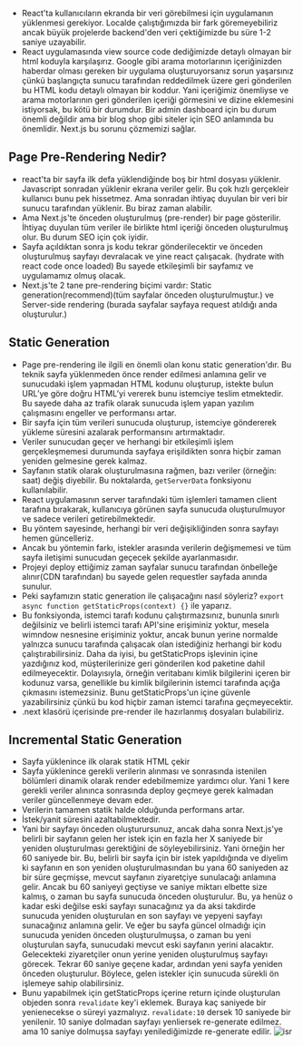- React'ta kullanıcıların ekranda bir veri görebilmesi için uygulamanın yüklenmesi gerekiyor. Localde çalıştığımızda bir fark göremeyebiliriz ancak büyük projelerde backend'den veri çektiğimizde bu süre 1-2 saniye uzayabilir.
- React uygulamasında view source code dediğimizde detaylı olmayan bir html koduyla karşılaşırız.
  Google gibi arama motorlarının içeriğinizden haberdar olması gereken bir uygulama oluşturuyorsanız sorun yaşarsınız çünkü başlangıçta sunucu tarafından reddedilmek üzere geri gönderilen bu HTML kodu detaylı olmayan bir koddur. Yani içeriğimiz önemliyse ve arama motorlarının geri gönderilen içeriği görmesini ve dizine eklemesini istiyorsak, bu kötü bir durumdur. Bir admin dashboard için bu durum önemli değildir ama bir blog shop gibi siteler için SEO anlamında bu önemlidir. Next.js bu sorunu çözmemizi sağlar.

## Page Pre-Rendering Nedir?

- react'ta bir sayfa ilk defa yüklendiğinde boş bir html dosyası yüklenir. Javascript sonradan yüklenir ekrana veriler gelir. Bu çok hızlı gerçekleir kullanıcı bunu pek hissetmez. Ama sonradan ihtiyaç duyulan bir veri bir sunucu tarafından yüklenir. Bu biraz zaman alabilir.
- Ama Next.js'te önceden oluşturulmuş (pre-render) bir page gösterilir. İhtiyaç duyulan tüm veriler ile birlikte html içeriği önceden oluşturulmuş olur. Bu durum SEO için çok iyidir.
- Sayfa açıldıktan sonra js kodu tekrar gönderilecektir ve önceden oluşturulmuş sayfayı devralacak ve yine react çalışacak. (hydrate with react code once loaded) Bu sayede etkileşimli bir sayfamız ve uygulamamız olmuş olacak.
- Next.js'te 2 tane pre-rendering biçimi vardır: Static generation(recommend)(tüm sayfalar önceden oluşturulmuştur.) ve Server-side rendering (burada sayfalar sayfaya request atıldığı anda oluşturulur.)

## Static Generation

- Page pre-rendering ile ilgili en önemli olan konu static generation'dır. Bu teknik sayfa yüklenmeden önce render edilmesi anlamına gelir ve sunucudaki işlem yapmadan HTML kodunu oluşturup, istekte bulun URL’ye göre doğru HTML’yi vererek bunu istemciye teslim etmektedir. Bu sayede daha az trafik olarak sunucuda işlem yapan yazılım çalışmasını engeller ve performansı artar.
- Bir sayfa için tüm verileri sunucuda oluşturup, istemciye göndererek yükleme süresini azalarak performansını artırmaktadır.
- Veriler sunucudan geçer ve herhangi bir etkileşimli işlem gerçekleşmemesi durumunda sayfaya erişildikten sonra hiçbir zaman yeniden gelmesine gerek kalmaz.
- Sayfanın statik olarak oluşturulmasına rağmen, bazı veriler (örneğin: saat) değiş diyebilir. Bu noktalarda, `getServerData` fonksiyonu kullanılabilir.
- React uygulamasının server tarafındaki tüm işlemleri tamamen client tarafına bırakarak, kullanıcıya görünen sayfa sunucuda oluşturulmuyor ve sadece verileri getirebilmektedir.
- Bu yöntem sayesinde, herhangi bir veri değişikliğinden sonra sayfayı hemen güncelleriz.
- Ancak bu yöntemin farkı, istekler arasında verilerin değişmemesi ve tüm sayfa iletişimi sunucudan geçecek şekilde ayarlanmasıdır.
- Projeyi deploy ettiğimiz zaman sayfalar sunucu tarafından önbelleğe alınır(CDN tarafından) bu sayede gelen requestler sayfada anında sunulur.
- Peki sayfamızın static generation ile çalışacağını nasıl söyleriz? `export async function getStaticProps(context) {}` ile yaparız.
- Bu fonksiyonda, istemci tarafı kodunu çalıştırmazsınız, bununla sınırlı değilsiniz ve belirli istemci tarafı API'sine erişiminiz yoktur, mesela wimndow nesnesine erişiminiz yoktur, ancak bunun yerine normalde yalnızca sunucu tarafında çalışacak olan istediğiniz herhangi bir kodu çalıştırabilirsiniz. Daha da iyisi, bu getStaticProps işlevinin içine yazdığınız kod, müşterilerinize geri gönderilen kod paketine dahil edilmeyecektir. Dolayısıyla, örneğin veritabanı kimlik bilgilerini içeren bir kodunuz varsa, genellikle bu kimlik bilgilerinin istemci tarafında açığa çıkmasını istemezsiniz. Bunu getStaticProps'un içine güvenle yazabilirsiniz çünkü bu kod hiçbir zaman istemci tarafına geçmeyecektir.
- .next klasörü içerisinde pre-render ile hazırlanmış dosyaları bulabiliriz.

## Incremental Static Generation

- Sayfa yüklenince ilk olarak statik HTML çekir
- Sayfa yüklenince gerekli verilerin alınması ve sonrasında istenilen bölümleri dinamik olarak render edebilmemize yardımcı olur. Yani 1 kere gerekli veriler alınınca sonrasında deploy geçmeye gerek kalmadan veriler güncellenmeye devam eder.
- Verilerin tamamen statik halde olduğunda performans artar.
- İstek/yanit süresini azaltabilmektedir.
- Yani bir sayfayı önceden oluşturursunuz, ancak daha sonra Next.js'ye belirli bir sayfanın gelen her istek için en fazla her X saniyede bir yeniden oluşturulması gerektiğini de söyleyebilirsiniz. Yani örneğin her 60 saniyede bir. Bu, belirli bir sayfa için bir istek yapıldığında ve diyelim ki sayfanın en son yeniden oluşturulmasından bu yana 60 saniyeden az bir süre geçmişse, mevcut sayfanın ziyaretçiye sunulacağı anlamına gelir. Ancak bu 60 saniyeyi geçtiyse ve saniye miktarı elbette size kalmış, o zaman bu sayfa sunucuda önceden oluşturulur. Bu, ya henüz o kadar eski değilse eski sayfayı sunacağınız ya da aksi takdirde sunucuda yeniden oluşturulan en son sayfayı ve yepyeni sayfayı sunacağınız anlamına gelir. Ve eğer bu sayfa güncel olmadığı için sunucuda yeniden önceden oluşturulmuşsa, o zaman bu yeni oluşturulan sayfa, sunucudaki mevcut eski sayfanın yerini alacaktır. Gelecekteki ziyaretçiler onun yerine yeniden oluşturulmuş sayfayı görecek. Tekrar 60 saniye geçene kadar, ardından yeni sayfa yeniden önceden oluşturulur. Böylece, gelen istekler için sunucuda sürekli ön işlemeye sahip olabilirsiniz.
- Bunu yapabilmek için getStaticProps içerine return içinde oluşturulan objeden sonra `revalidate` key'i eklemek. Buraya kaç saniyede bir yenienecekse o süreyi yazmalıyız. `revalidate:10` dersek 10 saniyede bir yenilenir. 10 saniye dolmadan sayfayı yenliersek re-generate edilmez. ama 10 saniye dolmuşsa sayfayı yenilediğimizde re-generate edilir.
  ![isr](./styles/isr.png)
